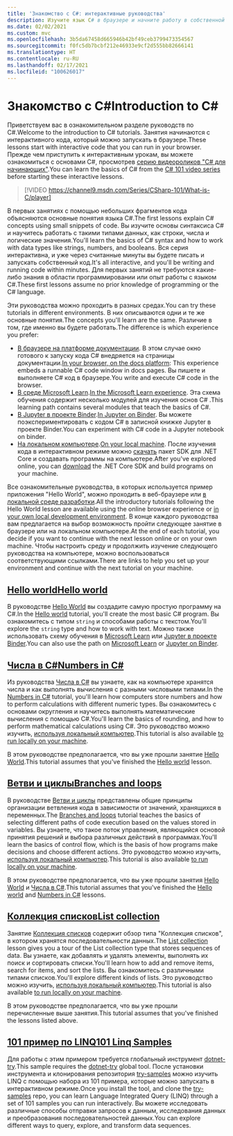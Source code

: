 ```yaml
---
title: 'Знакомство с C#: интерактивные руководства'
description: Изучите язык C# в браузере и начните работу в собственной среде разработки
ms.date: 02/02/2021
ms.custom: mvc
ms.openlocfilehash: 3b5da67458d665946b42bf49ceb3799473354567
ms.sourcegitcommit: f0fc5db7bcbf212e46933e9cf2d555bb82666141
ms.translationtype: HT
ms.contentlocale: ru-RU
ms.lasthandoff: 02/17/2021
ms.locfileid: "100626017"
---
```

# <a name="introduction-to-c"></a><span data-ttu-id="ed970-103">Знакомство с C\#</span><span class="sxs-lookup"><span data-stu-id="ed970-103">Introduction to C\#</span></span>

<span data-ttu-id="ed970-104">Приветствуем вас в ознакомительном разделе руководств по C#.</span><span class="sxs-lookup"><span data-stu-id="ed970-104">Welcome to the introduction to C# tutorials.</span></span> <span data-ttu-id="ed970-105">Занятия начинаются с интерактивного кода, который можно запускать в браузере.</span><span class="sxs-lookup"><span data-stu-id="ed970-105">These lessons start with interactive code that you can run in your browser.</span></span> <span data-ttu-id="ed970-106">Прежде чем приступить к интерактивным урокам, вы можете ознакомиться с основами C#, просмотрев [серию видеороликов "C# для начинающих"](https://aka.ms/dotnet3-csharp).</span><span class="sxs-lookup"><span data-stu-id="ed970-106">You can learn the basics of C# from the [C# 101 video series](https://aka.ms/dotnet3-csharp) before starting these interactive lessons.</span></span>

<!--markdownlint-disable MD034 -->
> [!VIDEO https://channel9.msdn.com/Series/CSharp-101/What-is-C/player]

<span data-ttu-id="ed970-107">В первых занятиях с помощью небольших фрагментов кода объясняются основные понятия языка C#.</span><span class="sxs-lookup"><span data-stu-id="ed970-107">The first lessons explain C# concepts using small snippets of code.</span></span> <span data-ttu-id="ed970-108">Вы изучите основы синтаксиса C# и научитесь работать с такими типами данных, как строки, числа и логические значения.</span><span class="sxs-lookup"><span data-stu-id="ed970-108">You'll learn the basics of C# syntax and how to work with data types like strings, numbers, and booleans.</span></span> <span data-ttu-id="ed970-109">Вся серия интерактивна, и уже через считанные минуты вы будете писать и запускать собственный код.</span><span class="sxs-lookup"><span data-stu-id="ed970-109">It's all interactive, and you'll be writing and running code within minutes.</span></span> <span data-ttu-id="ed970-110">Для первых занятий не требуются какие-либо знания в области программировании или опыт работы с языком C#.</span><span class="sxs-lookup"><span data-stu-id="ed970-110">These first lessons assume no prior knowledge of programming or the C# language.</span></span>

<span data-ttu-id="ed970-111">Эти руководства можно проходить в разных средах.</span><span class="sxs-lookup"><span data-stu-id="ed970-111">You can try these tutorials in different environments.</span></span> <span data-ttu-id="ed970-112">В них описываются одни и те же основные понятия.</span><span class="sxs-lookup"><span data-stu-id="ed970-112">The concepts you'll learn are the same.</span></span> <span data-ttu-id="ed970-113">Различие в том, где именно вы будете работать.</span><span class="sxs-lookup"><span data-stu-id="ed970-113">The difference is which experience you prefer:</span></span>

- <span data-ttu-id="ed970-114">[В браузере на платформе документации](hello-world.yml). В этом случае окно готового к запуску кода C# внедряется на страницы документации.</span><span class="sxs-lookup"><span data-stu-id="ed970-114">[In your browser, on the docs platform](hello-world.yml): This experience embeds a runnable C# code window in docs pages.</span></span> <span data-ttu-id="ed970-115">Вы пишете и выполняете C# код в браузере.</span><span class="sxs-lookup"><span data-stu-id="ed970-115">You write and execute C# code in the browser.</span></span>
- <span data-ttu-id="ed970-116">[В среде Microsoft Learn](/learn/paths/csharp-first-steps/).</span><span class="sxs-lookup"><span data-stu-id="ed970-116">[In the Microsoft Learn experience](/learn/paths/csharp-first-steps/).</span></span> <span data-ttu-id="ed970-117">Эта схема обучения содержит несколько модулей для изучения основ C# .</span><span class="sxs-lookup"><span data-stu-id="ed970-117">This learning path contains several modules that teach the basics of C#.</span></span>
- <span data-ttu-id="ed970-118">[В Jupyter в проекте Binder](https://mybinder.org/v2/gh/dotnet/try-samples/master?filepath=hello-csharp%2Fhello-world.ipynb).</span><span class="sxs-lookup"><span data-stu-id="ed970-118">[In Jupyter on Binder](https://mybinder.org/v2/gh/dotnet/try-samples/master?filepath=hello-csharp%2Fhello-world.ipynb).</span></span> <span data-ttu-id="ed970-119">Вы можете поэкспериментировать с кодом C# в записной книжке Jupyter в проекте Binder.</span><span class="sxs-lookup"><span data-stu-id="ed970-119">You can experiment with C# code in a Jupyter notebook on binder.</span></span>
- <span data-ttu-id="ed970-120">[На локальном компьютере](numbers-in-csharp-local.md).</span><span class="sxs-lookup"><span data-stu-id="ed970-120">[On your local machine](numbers-in-csharp-local.md).</span></span> <span data-ttu-id="ed970-121">После изучения кода в интерактивном режиме можно [скачать](https://dotnet.microsoft.com/download) пакет SDK для .NET Core и создавать программы на компьютере.</span><span class="sxs-lookup"><span data-stu-id="ed970-121">After you've explored online, you can [download](https://dotnet.microsoft.com/download) the .NET Core SDK and build programs on your machine.</span></span>

<span data-ttu-id="ed970-122">Все ознакомительные руководства, в которых используется пример приложения "Hello World", можно проходить в веб-браузере или [в локальной среде разработки](local-environment.md).</span><span class="sxs-lookup"><span data-stu-id="ed970-122">All the introductory tutorials following the Hello World lesson are available using the online browser experience or [in your own local development environment](local-environment.md).</span></span> <span data-ttu-id="ed970-123">В конце каждого руководства вам предлагается на выбор возможность пройти следующее занятие в браузере или на локальном компьютере.</span><span class="sxs-lookup"><span data-stu-id="ed970-123">At the end of each tutorial, you decide if you want to continue with the next lesson online or on your own machine.</span></span> <span data-ttu-id="ed970-124">Чтобы настроить среду и продолжить изучение следующего руководства на компьютере, можно воспользоваться соответствующими ссылками.</span><span class="sxs-lookup"><span data-stu-id="ed970-124">There are links to help you set up your environment and continue with the next tutorial on your machine.</span></span>

## <a name="hello-world"></a>[<span data-ttu-id="ed970-125">Hello world</span><span class="sxs-lookup"><span data-stu-id="ed970-125">Hello world</span></span>](hello-world.yml)

<span data-ttu-id="ed970-126">В руководстве [Hello World](hello-world.yml) вы создадите самую простую программу на C#.</span><span class="sxs-lookup"><span data-stu-id="ed970-126">In the [Hello world](hello-world.yml) tutorial, you'll create the most basic C# program.</span></span> <span data-ttu-id="ed970-127">Вы ознакомитесь с типом `string` и способами работы с текстом.</span><span class="sxs-lookup"><span data-stu-id="ed970-127">You'll explore the `string` type and how to work with text.</span></span> <span data-ttu-id="ed970-128">Можно также использовать схему обучения в [Microsoft Learn](/learn/paths/csharp-first-steps/) или [Jupyter в проекте Binder](https://mybinder.org/v2/gh/dotnet/try-samples/master?filepath=hello-csharp%2Fhello-world.ipynb).</span><span class="sxs-lookup"><span data-stu-id="ed970-128">You can also use the path on [Microsoft Learn](/learn/paths/csharp-first-steps/) or [Jupyter on Binder](https://mybinder.org/v2/gh/dotnet/try-samples/master?filepath=hello-csharp%2Fhello-world.ipynb).</span></span>

## <a name="numbers-in-c"></a>[<span data-ttu-id="ed970-129">Числа в C#</span><span class="sxs-lookup"><span data-stu-id="ed970-129">Numbers in C#</span></span>](numbers-in-csharp.yml)

<span data-ttu-id="ed970-130">Из руководства [Числа в C#](numbers-in-csharp.yml) вы узнаете, как на компьютере хранятся числа и как выполнять вычисления с разными числовыми типами.</span><span class="sxs-lookup"><span data-stu-id="ed970-130">In the [Numbers in C#](numbers-in-csharp.yml) tutorial, you'll learn how computers store numbers and how to perform calculations with different numeric types.</span></span> <span data-ttu-id="ed970-131">Вы ознакомитесь с основами округления и научитесь выполнять математические вычисления с помощью C#.</span><span class="sxs-lookup"><span data-stu-id="ed970-131">You'll learn the basics of rounding, and how to perform mathematical calculations using C#.</span></span> <span data-ttu-id="ed970-132">Это руководство можно изучить, [используя локальный компьютер](numbers-in-csharp-local.md).</span><span class="sxs-lookup"><span data-stu-id="ed970-132">This tutorial is also available [to run locally on your machine](numbers-in-csharp-local.md).</span></span>

<span data-ttu-id="ed970-133">В этом руководстве предполагается, что вы уже прошли занятие [Hello World](hello-world.yml).</span><span class="sxs-lookup"><span data-stu-id="ed970-133">This tutorial assumes that you've finished the [Hello world](hello-world.yml) lesson.</span></span>

## <a name="branches-and-loops"></a>[<span data-ttu-id="ed970-134">Ветви и циклы</span><span class="sxs-lookup"><span data-stu-id="ed970-134">Branches and loops</span></span>](branches-and-loops.yml)

<span data-ttu-id="ed970-135">В руководстве [Ветви и циклы](branches-and-loops.yml) представлены общие принципы организации ветвления кода в зависимости от значений, хранящихся в переменных.</span><span class="sxs-lookup"><span data-stu-id="ed970-135">The [Branches and loops](branches-and-loops.yml) tutorial teaches the basics of selecting different paths of code execution based on the values stored in variables.</span></span> <span data-ttu-id="ed970-136">Вы узнаете, что такое поток управления, являющийся основой принятия решений и выбора различных действий в программах.</span><span class="sxs-lookup"><span data-stu-id="ed970-136">You'll learn the basics of control flow, which is the basis of how programs make decisions and choose different actions.</span></span> <span data-ttu-id="ed970-137">Это руководство можно изучить, [используя локальный компьютер](branches-and-loops-local.md).</span><span class="sxs-lookup"><span data-stu-id="ed970-137">This tutorial is also available [to run locally on your machine](branches-and-loops-local.md).</span></span>

<span data-ttu-id="ed970-138">В этом руководстве предполагается, что вы уже прошли занятия [Hello World](hello-world.yml) и [Числа в C#](numbers-in-csharp.yml).</span><span class="sxs-lookup"><span data-stu-id="ed970-138">This tutorial assumes that you've finished the [Hello world](hello-world.yml) and [Numbers in C#](numbers-in-csharp.yml) lessons.</span></span>

## <a name="list-collection"></a>[<span data-ttu-id="ed970-139">Коллекция списков</span><span class="sxs-lookup"><span data-stu-id="ed970-139">List collection</span></span>](list-collection.yml)

<span data-ttu-id="ed970-140">Занятие [Коллекция списков](list-collection.yml) содержит обзор типа "Коллекция списков", в котором хранятся последовательности данных.</span><span class="sxs-lookup"><span data-stu-id="ed970-140">The [List collection](list-collection.yml) lesson gives you a tour of the List collection type that stores sequences of data.</span></span> <span data-ttu-id="ed970-141">Вы узнаете, как добавлять и удалять элементы, выполнять их поиск и сортировать списки.</span><span class="sxs-lookup"><span data-stu-id="ed970-141">You'll learn how to add and remove items, search for items, and sort the lists.</span></span> <span data-ttu-id="ed970-142">Вы ознакомитесь с различными типами списков.</span><span class="sxs-lookup"><span data-stu-id="ed970-142">You'll explore different kinds of lists.</span></span> <span data-ttu-id="ed970-143">Это руководство можно изучить, [используя локальный компьютер](arrays-and-collections.md).</span><span class="sxs-lookup"><span data-stu-id="ed970-143">This tutorial is also available [to run locally on your machine](arrays-and-collections.md).</span></span>

<span data-ttu-id="ed970-144">В этом руководстве предполагается, что вы уже прошли перечисленные выше занятия.</span><span class="sxs-lookup"><span data-stu-id="ed970-144">This tutorial assumes that you've finished the lessons listed above.</span></span>

## <a name="101-linq-samples"></a>[<span data-ttu-id="ed970-145">101 пример по LINQ</span><span class="sxs-lookup"><span data-stu-id="ed970-145">101 Linq Samples</span></span>](https://github.com/dotnet/try-samples/tree/master/101-linq-samples)

<span data-ttu-id="ed970-146">Для работы с этим примером требуется глобальный инструмент [dotnet-try](https://github.com/dotnet/try/blob/main/README.md#setup).</span><span class="sxs-lookup"><span data-stu-id="ed970-146">This sample requires the [dotnet-try](https://github.com/dotnet/try/blob/main/README.md#setup) global tool.</span></span> <span data-ttu-id="ed970-147">После установки инструмента и клонирования репозитория [try-samples](https://github.com/dotnet/try-samples) можно изучить LINQ с помощью набора из 101 примера, которые можно запускать в интерактивном режиме.</span><span class="sxs-lookup"><span data-stu-id="ed970-147">Once you install the tool, and clone the [try-samples](https://github.com/dotnet/try-samples) repo, you can learn Language Integrated Query (LINQ) through a set of 101 samples you can run interactively.</span></span> <span data-ttu-id="ed970-148">Вы можете исследовать различные способы отправки запросов к данным, исследования данных и преобразования последовательностей данных.</span><span class="sxs-lookup"><span data-stu-id="ed970-148">You can explore different ways to query, explore, and transform data sequences.</span></span>
